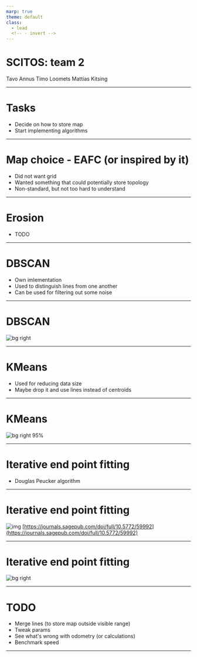 ```yaml
---
marp: true
theme: default
class:
  - lead
  <!-- - invert -->
---
```


# SCITOS: team 2

Tavo Annus
Timo Loomets
Mattias Kitsing

---

# Tasks

- Decide on how to store map
- Start implementing algorithms

---

# Map choice - EAFC (or inspired by it)
- Did not want grid
- Wanted something that could potentially store topology
- Non-standard, but not too hard to understand

---

# Erosion

- TODO

---

# DBSCAN

- Own imlementation
- Used to distinguish lines from one another
- Can be used for filtering out some noise

---

# DBSCAN
![bg right](./fig/dbscan.png)

---

# KMeans

- Used for reducing data size
- Maybe drop it and use lines instead of centroids

---

# KMeans
![bg right 95%](./fig/kmeans.png)

---

# Iterative end point fitting
- Douglas Peucker algorithm

--- 

# Iterative end point fitting
![img](https://journals.sagepub.com/na101/home/literatum/publisher/sage/journals/content/arxa/2015/arxa_12_3/59992/20161205/images/medium/10.5772_59992-fig6.gif)
[https://journals.sagepub.com/doi/full/10.5772/59992](https://journals.sagepub.com/doi/full/10.5772/59992)

---

# Iterative end point fitting

![bg right](./fig/iepf.png)


---

# TODO
- Merge lines (to store map outside visible range)
- Tweak params
- See what's wrong with odometry (or calculations)
- Benchmark speed

---


